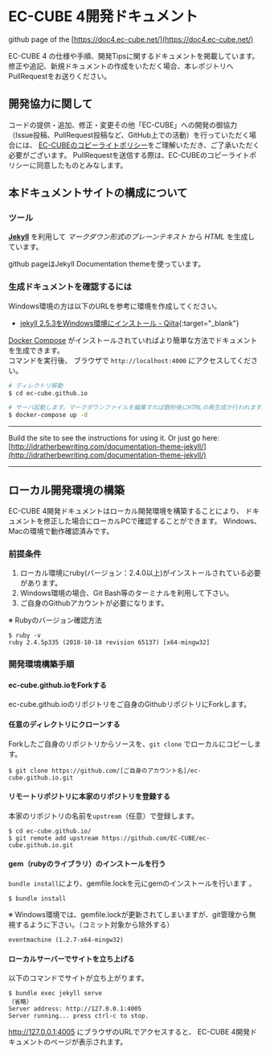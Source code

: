 # EC-CUBE 4開発ドキュメント

github page of the [https://doc4.ec-cube.net/](https://doc4.ec-cube.net/)

EC-CUBE 4 の仕様や手順、開発Tipsに関するドキュメントを掲載しています。
修正や追記、新規ドキュメントの作成をいただく場合、本レポジトリへPullRequestをお送りください。


## 開発協力に関して

コードの提供・追加、修正・変更その他「EC-CUBE」への開発の御協力（Issue投稿、PullRequest投稿など、GitHub上での活動）を行っていただく場合には、
[EC-CUBEのコピーライトポリシー](https://github.com/EC-CUBE/ec-cube/wiki/EC-CUBE%E3%81%AE%E3%82%B3%E3%83%94%E3%83%BC%E3%83%A9%E3%82%A4%E3%83%88%E3%83%9D%E3%83%AA%E3%82%B7%E3%83%BC)をご理解いただき、ご了承いただく必要がございます。
PullRequestを送信する際は、EC-CUBEのコピーライトポリシーに同意したものとみなします。

## 本ドキュメントサイトの構成について

### ツール

**[Jekyll](http://jekyllrb-ja.github.io/)** を利用して *マークダウン形式のプレーンテキスト* から *HTML* を生成しています。

github pageはJekyll Documentation themeを使っています。

### 生成ドキュメントを確認するには

Windows環境の方は以下のURLを参考に環境を作成してください。

* [jekyll 2.5.3をWindows環境にインストール - Qiita](https://qiita.com/chihiro-adachi/items/99a82c902b4c8467aa4c){:target="_blank"}

[Docker Compose](http://docs.docker.jp/compose/toc.html) がインストールされていればより簡単な方法でドキュメントを生成できます。  
コマンドを実行後、 ブラウザで `http://localhost:4000` にアクセスしてください。

```bash
# ディレクトリ移動
$ cd ec-cube.github.io

# サーバ起動します。マークダウンファイルを編集すれば数秒後にHTMLの再生成が行われます。
$ docker-compose up -d
```

---

Build the site to see the instructions for using it. Or just go here: [http://idratherbewriting.com/documentation-theme-jekyll/](http://idratherbewriting.com/documentation-theme-jekyll/)

---

## ローカル開発環境の構築

EC-CUBE 4開発ドキュメントはローカル開発環境を構築することにより、
ドキュメントを修正した場合にローカルPCで確認することができます。
Windows、Macの環境で動作確認済みです。


### 前提条件

1. ローカル環境にruby(バージョン：2.4.0以上)がインストールされている必要があります。
2. Windows環境の場合、Git Bash等のターミナルを利用して下さい。
3. ご自身のGithubアカウントが必要になります。

※ Rubyのバージョン確認方法

```
$ ruby -v
ruby 2.4.5p335 (2018-10-18 revision 65137) [x64-mingw32]
```

### 開発環境構築手順


#### ec-cube.github.ioをForkする

ec-cube.github.ioのリポジトリをご自身のGithubリポジトリにForkします。

#### 任意のディレクトリにクローンする

Forkしたご自身のリポジトリからソースを、`git clone` でローカルにコピーします。
```
$ git clone https://github.com/[ご自身のアカウント名]/ec-cube.github.io.git
```

#### リモートリポジトリに本家のリポジトリを登録する

本家のリポジトリの名前を`upstream`（任意）で登録します。

```
$ cd ec-cube.github.io/
$ git remote add upstream https://github.com/EC-CUBE/ec-cube.github.io.git
```

#### gem（rubyのライブラリ）のインストールを行う

`bundle install`により、gemfile.lockを元にgemのインストールを行います
。

```
$ bundle install
```

※ Windows環境では、gemfile.lockが更新されてしまいますが、git管理から無視するように下さい。（コミット対象から除外する）

```
eventmachine (1.2.7-x64-mingw32)
```
#### ローカルサーバーでサイトを立ち上げる

以下のコマンドでサイトが立ち上がります。

```
$ bundle exec jekyll serve
（省略）
Server address: http://127.0.0.1:4005
Server running... press ctrl-c to stop.
```

http://127.0.0.1:4005 にブラウザのURLでアクセスすると、
EC-CUBE 4開発ドキュメントのページが表示されます。
